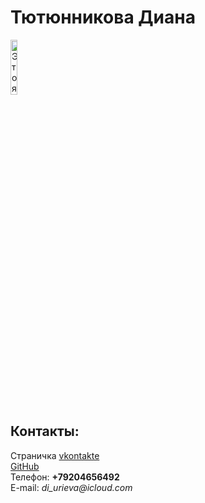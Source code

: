 <!doctype html>
<html>
<head>
<meta charset="utf-8">
<title>Моя личная страничка</title>
</head>
<body>
<left><h1>Тютюнникова Диана</h1></left>
<left><img alt="Это я" width=15%" src="https://sun9-40.userapi.com/c850528/v850528120/1b7a45/dlEv4ax5pTQ.jpg"></left>
<br/>
<h2>Контакты:</h2>
Страничка <a href=https://vk.com/id195743249/>vkontakte</a>
<br/>
<a href=https://https://github.com/DIANA8>GitHub</a>
<br/>
Телефон: <b>+79204656492</b>
<br/>
E-mail: <i>di_urieva@icloud.com</i>
</body>
</html>
